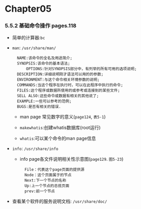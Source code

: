 # Chapter05 

### 5.5.2 基础命令操作 pages.118
 
- 简单的计算器:`bc`

- `man`: `/usr/share/man/`

		NAME:该命令的全名及用途简介;
		SYNOPSIS:该命令的基本语法;
			OPTIONS:针对SYNOPSIS部分中，有列举的所有可用的选项说明;
		DESCRIPTION:详细说明刚才语法可以用的的参数;
		ENVIRONMENT:与这个命令相关环境参数的说明;
		COMMANDS:当这个程序在执行时，可以在此程序中执行的命令;
		FILES:这个程序或数据所使用的或参考或连接到的某些文件;
		SELL ALSO:这些命令或数据有相关的其他说了;
		EXAMPLE:一些可以参考的范例;
		BUGS:是否有相关的错误.

	- man page 常见数字的意义(`page124`, `表5-1`)

	- `makewhatis`:创建whatis数据库(root运行)

	- `whatis`:可以某个命令的man page信息

- `info`: `/usr/share/info`

	- info page各文件说明相关性示意图(`page129`. `图5-23`)
	
			File：代表这个page页面的提供源
			Node：这个页面属于的节点
			Next:下一个节点的名称
			Up:上一个节点的总揽页面
			prev:前一个节点

- 查看某个软件的服务说明文档: `/usr/share/doc/`
		